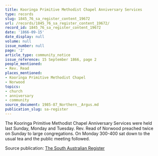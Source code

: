 ```yaml
---
title: Kooringa Primitive Methodist Chapel Anniversary Services
type: records
slug: 1845_76_sa_register_content_19672
url: /records/1845_76_sa_register_content_19672/
record_id: 1845_76_sa_register_content_19672
date: '1866-09-15'
date_display: null
volume: null
issue_number: null
page: '2'
article_type: community_notice
issue_reference: 15 September 1866, page 2
people_mentioned:
- Rev. Read
places_mentioned:
- Kooringa Primitive Methodist Chapel
- Norwood
topics:
- church
- anniversary
- community
source_document: 1985-87_Northern__Argus.md
publication_slug: sa-register
---
```


The Kooringa Primitive Methodist Chapel Anniversary Services were held last Sunday, Monday and Tuesday.  Rev. Read of Norwood preached twice on Sunday to large congregations.  On Monday 300-400 sat down to the usual tea and the public meeting followed.

Source publication: [The South Australian Register](/publications/sa-register/)
